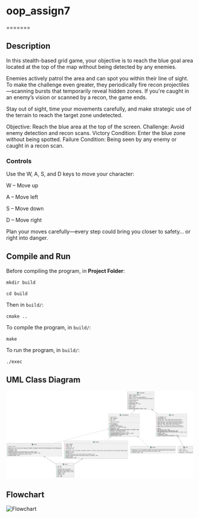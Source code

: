 # oop_assign7
=======

## Description

In this stealth-based grid game, your objective is to reach the blue goal area located at the top of the map without being detected by any enemies.

Enemies actively patrol the area and can spot you within their line of sight. To make the challenge even greater, they periodically fire recon projectiles—scanning bursts that temporarily reveal hidden zones. If you're caught in an enemy’s vision or scanned by a recon, the game ends.

Stay out of sight, time your movements carefully, and make strategic use of the terrain to reach the target zone undetected.

Objective: Reach the blue area at the top of the screen.
Challenge: Avoid enemy detection and recon scans.
Victory Condition: Enter the blue zone without being spotted.
Failure Condition: Being seen by any enemy or caught in a recon scan.

### Controls

Use the W, A, S, and D keys to move your character:

W – Move up

A – Move left

S – Move down

D – Move right

Plan your moves carefully—every step could bring you closer to safety… or right into danger.

## Compile and Run
Before compiling the program, in **Project Folder**:
```console
mkdir build
```
```console
cd build
```

Then in `build/`:
```console
cmake ..
```

To compile the program, in `build/`:
```console
make
```

To run the program, in `build/`:
```console
./exec
```

## UML Class Diagram
![UML Diagram](./diagram.png)

## Flowchart 
![Flowchart](./flowchart.png)
